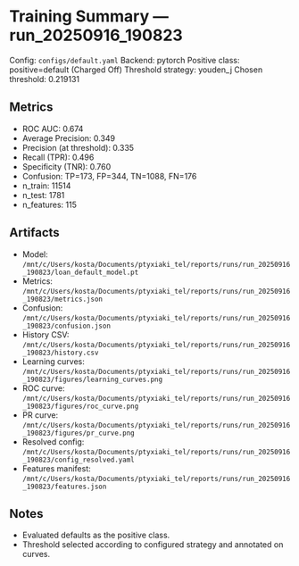 # Training Summary — run_20250916_190823

Config: `configs/default.yaml`
Backend: pytorch
Positive class: positive=default (Charged Off)
Threshold strategy: youden_j
Chosen threshold: 0.219131

## Metrics
- ROC AUC: 0.674
- Average Precision: 0.349
- Precision (at threshold): 0.335
- Recall (TPR): 0.496
- Specificity (TNR): 0.760
- Confusion: TP=173, FP=344, TN=1088, FN=176
- n_train: 11514
- n_test: 1781
- n_features: 115

## Artifacts
- Model: `/mnt/c/Users/kosta/Documents/ptyxiaki_tel/reports/runs/run_20250916_190823/loan_default_model.pt`
- Metrics: `/mnt/c/Users/kosta/Documents/ptyxiaki_tel/reports/runs/run_20250916_190823/metrics.json`
- Confusion: `/mnt/c/Users/kosta/Documents/ptyxiaki_tel/reports/runs/run_20250916_190823/confusion.json`
- History CSV: `/mnt/c/Users/kosta/Documents/ptyxiaki_tel/reports/runs/run_20250916_190823/history.csv`
- Learning curves: `/mnt/c/Users/kosta/Documents/ptyxiaki_tel/reports/runs/run_20250916_190823/figures/learning_curves.png`
- ROC curve: `/mnt/c/Users/kosta/Documents/ptyxiaki_tel/reports/runs/run_20250916_190823/figures/roc_curve.png`
- PR curve: `/mnt/c/Users/kosta/Documents/ptyxiaki_tel/reports/runs/run_20250916_190823/figures/pr_curve.png`
- Resolved config: `/mnt/c/Users/kosta/Documents/ptyxiaki_tel/reports/runs/run_20250916_190823/config_resolved.yaml`
- Features manifest: `/mnt/c/Users/kosta/Documents/ptyxiaki_tel/reports/runs/run_20250916_190823/features.json`

## Notes
- Evaluated defaults as the positive class.
- Threshold selected according to configured strategy and annotated on curves.